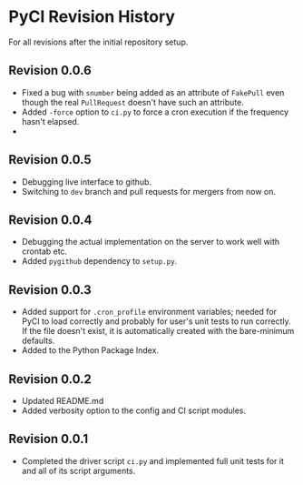 # PyCI Revision History

For all revisions after the initial repository setup.

## Revision 0.0.6

- Fixed a bug with `snumber` being added as an attribute of `FakePull` even though the real `PullRequest` doesn't have such an attribute.
- Added `-force` option to `ci.py` to force a cron execution if the frequency hasn't elapsed.
- 

## Revision 0.0.5

- Debugging live interface to github.
- Switching to `dev` branch and pull requests for mergers from now on.

## Revision 0.0.4

- Debugging the actual implementation on the server to work well with crontab etc.
- Added `pygithub` dependency to `setup.py`.

## Revision 0.0.3

- Added support for `.cron_profile` environment variables; needed for PyCI to load correctly and probably for user's unit tests to run correctly. If the file doesn't exist, it is automatically created with the bare-minimum defaults.
- Added to the Python Package Index.

## Revision 0.0.2

- Updated README.md
- Added verbosity option to the config and CI script modules.

## Revision 0.0.1

- Completed the driver script `ci.py` and implemented full unit tests for it and all of its script arguments.